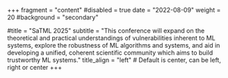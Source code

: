 +++
fragment = "content"
#disabled = true
date = "2022-08-09"
weight = 20
#background = "secondary"

#title = "SaTML 2025"
subtitle = "This conference will expand on the theoretical and practical understandings of vulnerabilities inherent to ML systems, explore the robustness of ML algorithms and systems, and aid in developing a unified, coherent scientific community which aims to build trustworthy ML systems."
title_align = "left" # Default is center, can be left, right or center
+++
